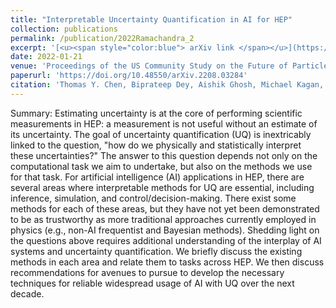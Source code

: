 ```yaml
---
title: "Interpretable Uncertainty Quantification in AI for HEP"
collection: publications
permalink: /publication/2022Ramachandra_2
excerpt: '[<u><span style="color:blue"> arXiv link </span></u>](https://arxiv.org/abs/2208.03284)'
date: 2022-01-21
venue: 'Proceedings of the US Community Study on the Future of Particle Physics (Snowmass 2021, Submitted)'
paperurl: 'https://doi.org/10.48550/arXiv.2208.03284'
citation: 'Thomas Y. Chen, Biprateep Dey, Aishik Ghosh, Michael Kagan, Brian Nord, <b> Nesar Ramachandra </b>; Interpretable Uncertainty Quantification in AI for HEP, Submitted to the Proceedings of the US Community Study on the Future of Particle Physics (Snowmass 2021)'
---
```



Summary: Estimating uncertainty is at the core of performing scientific measurements in HEP: a measurement is not useful without an estimate of its uncertainty. The goal of uncertainty quantification (UQ) is inextricably linked to the question, "how do we physically and statistically interpret these uncertainties?" The answer to this question depends not only on the computational task we aim to undertake, but also on the methods we use for that task. For artificial intelligence (AI) applications in HEP, there are several areas where interpretable methods for UQ are essential, including inference, simulation, and control/decision-making. There exist some methods for each of these areas, but they have not yet been demonstrated to be as trustworthy as more traditional approaches currently employed in physics (e.g., non-AI frequentist and Bayesian methods). Shedding light on the questions above requires additional understanding of the interplay of AI systems and uncertainty quantification. We briefly discuss the existing methods in each area and relate them to tasks across HEP. We then discuss recommendations for avenues to pursue to develop the necessary techniques for reliable widespread usage of AI with UQ over the next decade.
